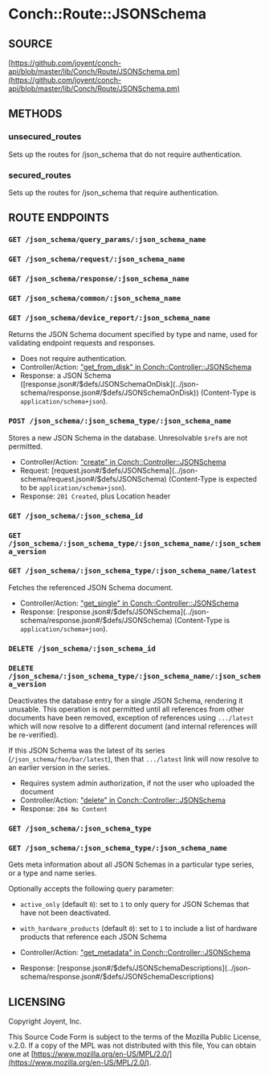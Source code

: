 # Conch::Route::JSONSchema

## SOURCE

[https://github.com/joyent/conch-api/blob/master/lib/Conch/Route/JSONSchema.pm](https://github.com/joyent/conch-api/blob/master/lib/Conch/Route/JSONSchema.pm)

## METHODS

### unsecured\_routes

Sets up the routes for /json\_schema that do not require authentication.

### secured\_routes

Sets up the routes for /json\_schema that require authentication.

## ROUTE ENDPOINTS

### `GET /json_schema/query_params/:json_schema_name`

### `GET /json_schema/request/:json_schema_name`

### `GET /json_schema/response/:json_schema_name`

### `GET /json_schema/common/:json_schema_name`

### `GET /json_schema/device_report/:json_schema_name`

Returns the JSON Schema document specified by type and name, used for validating endpoint
requests and responses.

- Does not require authentication.
- Controller/Action: ["get\_from\_disk" in Conch::Controller::JSONSchema](../modules/Conch%3A%3AController%3A%3AJSONSchema#get_from_disk)
- Response: a JSON Schema ([response.json#/$defs/JSONSchemaOnDisk](../json-schema/response.json#/$defs/JSONSchemaOnDisk)) (Content-Type is
`application/schema+json`).

### `POST /json_schema/:json_schema_type/:json_schema_name`

Stores a new JSON Schema in the database. Unresolvable `$ref`s are not permitted.

- Controller/Action: ["create" in Conch::Controller::JSONSchema](../modules/Conch%3A%3AController%3A%3AJSONSchema#create)
- Request: [request.json#/$defs/JSONSchema](../json-schema/request.json#/$defs/JSONSchema) (Content-Type is expected to be
`application/schema+json`).
- Response: `201 Created`, plus Location header

### `GET /json_schema/:json_schema_id`

### `GET /json_schema/:json_schema_type/:json_schema_name/:json_schema_version`

### `GET /json_schema/:json_schema_type/:json_schema_name/latest`

Fetches the referenced JSON Schema document.

- Controller/Action: ["get\_single" in Conch::Controller::JSONSchema](../modules/Conch%3A%3AController%3A%3AJSONSchema#get_single)
- Response: [response.json#/$defs/JSONSchema](../json-schema/response.json#/$defs/JSONSchema) (Content-Type is `application/schema+json`).

### `DELETE /json_schema/:json_schema_id`

### `DELETE /json_schema/:json_schema_type/:json_schema_name/:json_schema_version`

Deactivates the database entry for a single JSON Schema, rendering it unusable.
This operation is not permitted until all references from other documents have been removed,
exception of references using `.../latest` which will now resolve to a different document
(and internal references will be re-verified).

If this JSON Schema was the latest of its series (`/json_schema/foo/bar/latest`), then that
`.../latest` link will now resolve to an earlier version in the series.

- Requires system admin authorization, if not the user who uploaded the document
- Controller/Action: ["delete" in Conch::Controller::JSONSchema](../modules/Conch%3A%3AController%3A%3AJSONSchema#delete)
- Response: `204 No Content`

### `GET /json_schema/:json_schema_type`

### `GET /json_schema/:json_schema_type/:json_schema_name`

Gets meta information about all JSON Schemas in a particular type series, or a type and name series.

Optionally accepts the following query parameter:

- `active_only` (default `0`): set to `1` to only query for JSON Schemas that have not been
deactivated.
- `with_hardware_products` (default `0`): set to `1` to include a list of hardware products
that reference each JSON Schema

- Controller/Action: ["get\_metadata" in Conch::Controller::JSONSchema](../modules/Conch%3A%3AController%3A%3AJSONSchema#get_metadata)
- Response: [response.json#/$defs/JSONSchemaDescriptions](../json-schema/response.json#/$defs/JSONSchemaDescriptions)

## LICENSING

Copyright Joyent, Inc.

This Source Code Form is subject to the terms of the Mozilla Public License,
v.2.0. If a copy of the MPL was not distributed with this file, You can obtain
one at [https://www.mozilla.org/en-US/MPL/2.0/](https://www.mozilla.org/en-US/MPL/2.0/).
